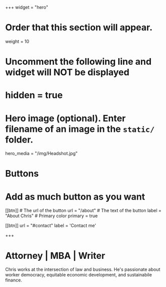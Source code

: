+++
widget = "hero"
# Order that this section will appear.
weight = 10

# Uncomment the following line and widget will NOT be displayed
# hidden = true

# Hero image (optional). Enter filename of an image in the `static/` folder.
hero_media = "/img/Headshot.jpg"

# Buttons
# Add as much button as you want
[[btn]]
	# The url of the button
  url = "/about"
	# The text of the button
  label = "About Chris"
	# Primary color
	primary = true

[[btn]]
  url = "#contact"
  label = 'Contact me'

+++

# Attorney | MBA | Writer

Chris works at the intersection of law and business. He's passionate about worker democracy, equitable economic development, and sustainabile finance.

